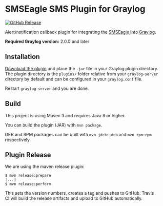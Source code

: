 SMSEagle SMS Plugin for Graylog
=============================

[![GitHub Release](https://img.shields.io/github/release/graylog-labs/graylog-plugin-twiliosms.svg)](https://github.com/graylog-labs/graylog-plugin-twiliosms/releases)

Alert/notification callback plugin for integrating the [SMSEagle ](https://www.smseagle.eu) into [Graylog](https://www.graylog.org/).

**Required Graylog version:** 2.0.0 and later

## Installation

[Download the plugin](https://github.com/proximus-software/graylog-plugin-smseagle/releases)
and place the `.jar` file in your Graylog plugin directory. The plugin directory
is the `plugins/` folder relative from your `graylog-server` directory by default
and can be configured in your `graylog.conf` file.

Restart `graylog-server` and you are done.

## Build

This project is using Maven 3 and requires Java 8 or higher.

You can build the plugin (JAR) with `mvn package`.

DEB and RPM packages can be built with `mvn jdeb:jdeb` and `mvn rpm:rpm` respectively.

## Plugin Release

We are using the maven release plugin:

```
$ mvn release:prepare
[...]
$ mvn release:perform
```

This sets the version numbers, creates a tag and pushes to GitHub. Travis CI will build the release artifacts and upload to GitHub automatically.
